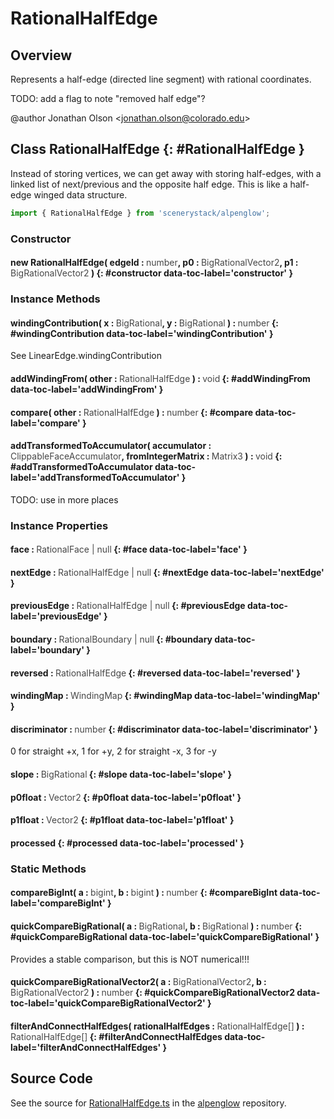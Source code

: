 # RationalHalfEdge

## Overview

Represents a half-edge (directed line segment) with rational coordinates.

TODO: add a flag to note "removed half edge"?

@author Jonathan Olson &lt;jonathan.olson@colorado.edu&gt;

## Class RationalHalfEdge {: #RationalHalfEdge }


Instead of storing vertices, we can get away with storing half-edges, with a linked list of next/previous and the
opposite half edge. This is like a half-edge winged data structure.

```js
import { RationalHalfEdge } from 'scenerystack/alpenglow';
```
### Constructor

#### new RationalHalfEdge( edgeId : <span style="font-weight: 400; opacity: 80%;">number</span>, p0 : <span style="font-weight: 400; opacity: 80%;">BigRationalVector2</span>, p1 : <span style="font-weight: 400; opacity: 80%;">BigRationalVector2</span> ) {: #constructor data-toc-label='constructor' }

### Instance Methods

#### windingContribution( x : <span style="font-weight: 400; opacity: 80%;">BigRational</span>, y : <span style="font-weight: 400; opacity: 80%;">BigRational</span> ) : <span style="font-weight: 400; opacity: 80%;">number</span> {: #windingContribution data-toc-label='windingContribution' }

See LinearEdge.windingContribution

#### addWindingFrom( other : <span style="font-weight: 400; opacity: 80%;">RationalHalfEdge</span> ) : <span style="font-weight: 400; opacity: 80%;">void</span> {: #addWindingFrom data-toc-label='addWindingFrom' }

#### compare( other : <span style="font-weight: 400; opacity: 80%;">RationalHalfEdge</span> ) : <span style="font-weight: 400; opacity: 80%;">number</span> {: #compare data-toc-label='compare' }

#### addTransformedToAccumulator( accumulator : <span style="font-weight: 400; opacity: 80%;">ClippableFaceAccumulator</span>, fromIntegerMatrix : <span style="font-weight: 400; opacity: 80%;">Matrix3</span> ) : <span style="font-weight: 400; opacity: 80%;">void</span> {: #addTransformedToAccumulator data-toc-label='addTransformedToAccumulator' }

TODO: use in more places

### Instance Properties

#### face : <span style="font-weight: 400; opacity: 80%;">RationalFace | null</span> {: #face data-toc-label='face' }

#### nextEdge : <span style="font-weight: 400; opacity: 80%;">RationalHalfEdge | null</span> {: #nextEdge data-toc-label='nextEdge' }

#### previousEdge : <span style="font-weight: 400; opacity: 80%;">RationalHalfEdge | null</span> {: #previousEdge data-toc-label='previousEdge' }

#### boundary : <span style="font-weight: 400; opacity: 80%;">RationalBoundary | null</span> {: #boundary data-toc-label='boundary' }

#### reversed : <span style="font-weight: 400; opacity: 80%;">RationalHalfEdge</span> {: #reversed data-toc-label='reversed' }

#### windingMap : <span style="font-weight: 400; opacity: 80%;">WindingMap</span> {: #windingMap data-toc-label='windingMap' }

#### discriminator : <span style="font-weight: 400; opacity: 80%;">number</span> {: #discriminator data-toc-label='discriminator' }

0 for straight +x, 1 for +y, 2 for straight -x, 3 for -y

#### slope : <span style="font-weight: 400; opacity: 80%;">BigRational</span> {: #slope data-toc-label='slope' }

#### p0float : <span style="font-weight: 400; opacity: 80%;">Vector2</span> {: #p0float data-toc-label='p0float' }

#### p1float : <span style="font-weight: 400; opacity: 80%;">Vector2</span> {: #p1float data-toc-label='p1float' }

#### processed {: #processed data-toc-label='processed' }

### Static Methods

#### compareBigInt( a : <span style="font-weight: 400; opacity: 80%;">bigint</span>, b : <span style="font-weight: 400; opacity: 80%;">bigint</span> ) : <span style="font-weight: 400; opacity: 80%;">number</span> {: #compareBigInt data-toc-label='compareBigInt' }

#### quickCompareBigRational( a : <span style="font-weight: 400; opacity: 80%;">BigRational</span>, b : <span style="font-weight: 400; opacity: 80%;">BigRational</span> ) : <span style="font-weight: 400; opacity: 80%;">number</span> {: #quickCompareBigRational data-toc-label='quickCompareBigRational' }

Provides a stable comparison, but this is NOT numerical!!!

#### quickCompareBigRationalVector2( a : <span style="font-weight: 400; opacity: 80%;">BigRationalVector2</span>, b : <span style="font-weight: 400; opacity: 80%;">BigRationalVector2</span> ) : <span style="font-weight: 400; opacity: 80%;">number</span> {: #quickCompareBigRationalVector2 data-toc-label='quickCompareBigRationalVector2' }

#### filterAndConnectHalfEdges( rationalHalfEdges : <span style="font-weight: 400; opacity: 80%;">RationalHalfEdge[]</span> ) : <span style="font-weight: 400; opacity: 80%;">RationalHalfEdge[]</span> {: #filterAndConnectHalfEdges data-toc-label='filterAndConnectHalfEdges' }



## Source Code

See the source for [RationalHalfEdge.ts](https://github.com/phetsims/alpenglow/blob/main/js/cag/RationalHalfEdge.ts) in the [alpenglow](https://github.com/phetsims/alpenglow) repository.

